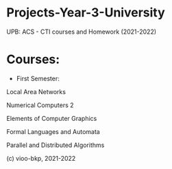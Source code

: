 # Projects-Year-3-University
UPB: ACS - CTI courses and Homework (2021-2022)

# Courses:
- First Semester:

Local Area Networks

Numerical Computers 2

Elements of Computer Graphics

Formal Languages and Automata

Parallel and Distributed Algorithms

(c) vioo-bkp, 2021-2022
